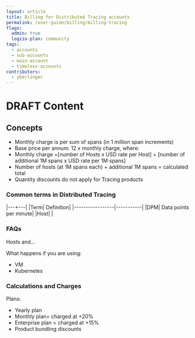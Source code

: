 ```yaml
---
layout: article
title: Billing for Distributed Tracing accounts 
permalink: /user-guide/billing/billing-tracing
flags:
  admin: true
  logzio-plan: community
tags:
  - accounts
  - sub-accounts
  - main-account
  - timeless-accounts
contributors:
  - yberlinger
---
```


# DRAFT Content
## Concepts 

+ Monthly charge is per sum of spans (in 1 million span increments)
+ Base price per annum: 12 x monthly charge, where: 
+ Monthly charge =[number of Hosts x USD rate per Host] + [number of additional 1M spans x USD rate per 1M spans]
+ Number of hosts (at 1M spans each) + additional 1M spans = calculated total
+ Quantity discounts do not apply for Tracing products
### Common terms in Distributed Tracing

|---+---|
|Term| Definition|
|-----------------|-----------|
|DPM| Data points per minute|
|Host| |

### FAQs
Hosts and...

What happens if you are using: 

+ VM
+ Kubernetes

### Calculations and Charges
Plans: 

+ Yearly plan
+ Monthly plan= charged at +20%
+ Enterprise plan = charged at +15%
+ Product bundling discounts

<!--
Q:  default plan for a trial tracing account? 
and are those levels kept once it converts to free?

A: 10m monthly spans for 10 days retention.
We have no free plan for tracing 
-->